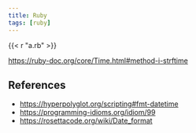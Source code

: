 ```yaml
---
title: Ruby
tags: [ruby]
---
```


{{< r "a.rb" >}}

<https://ruby-doc.org/core/Time.html#method-i-strftime>

## References

- <https://hyperpolyglot.org/scripting#fmt-datetime>
- <https://programming-idioms.org/idiom/99>
- <https://rosettacode.org/wiki/Date_format>
